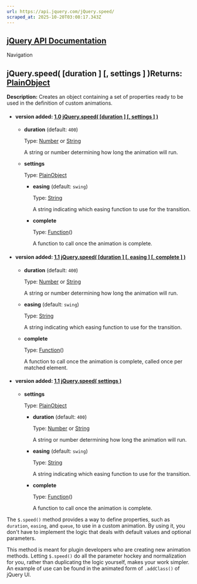 ```yaml
---
url: https://api.jquery.com/jQuery.speed/
scraped_at: 2025-10-20T03:08:17.343Z
---
```


## [jQuery API Documentation](https://jquery.com/ "jQuery API Documentation")

Navigation

## jQuery.speed( \[duration \] \[, settings \] )Returns: [PlainObject](http://api.jquery.com/Types/\#PlainObject)

**Description:** Creates an object containing a set of properties ready to be used in the definition of custom animations.

- #### version added: [1.0](https://api.jquery.com/category/version/1.0/) [jQuery.speed( \[duration \] \[, settings \] )](https://api.jquery.com/jQuery.speed/\#jQuery-speed-duration-settings)

  - **duration** (default: `400`)

    Type: [Number](http://api.jquery.com/Types/#Number) or [String](http://api.jquery.com/Types/#String)

    A string or number determining how long the animation will run.

  - **settings**

    Type: [PlainObject](http://api.jquery.com/Types/#PlainObject)


    - **easing** (default: `swing`)

      Type: [String](http://api.jquery.com/Types/#String)

      A string indicating which easing function to use for the transition.

    - **complete**

      Type: [Function](http://api.jquery.com/Types/#Function)()

      A function to call once the animation is complete.
- #### version added: [1.1](https://api.jquery.com/category/version/1.1/) [jQuery.speed( \[duration \] \[, easing \] \[, complete \] )](https://api.jquery.com/jQuery.speed/\#jQuery-speed-duration-easing-complete)

  - **duration** (default: `400`)

    Type: [Number](http://api.jquery.com/Types/#Number) or [String](http://api.jquery.com/Types/#String)

    A string or number determining how long the animation will run.

  - **easing** (default: `swing`)

    Type: [String](http://api.jquery.com/Types/#String)

    A string indicating which easing function to use for the transition.

  - **complete**

    Type: [Function](http://api.jquery.com/Types/#Function)()

    A function to call once the animation is complete, called once per matched element.
- #### version added: [1.1](https://api.jquery.com/category/version/1.1/) [jQuery.speed( settings )](https://api.jquery.com/jQuery.speed/\#jQuery-speed-settings)

  - **settings**

    Type: [PlainObject](http://api.jquery.com/Types/#PlainObject)


    - **duration** (default: `400`)

      Type: [Number](http://api.jquery.com/Types/#Number) or [String](http://api.jquery.com/Types/#String)

      A string or number determining how long the animation will run.

    - **easing** (default: `swing`)

      Type: [String](http://api.jquery.com/Types/#String)

      A string indicating which easing function to use for the transition.

    - **complete**

      Type: [Function](http://api.jquery.com/Types/#Function)()

      A function to call once the animation is complete.

The `$.speed()` method provides a way to define properties, such as `duration`, `easing`, and `queue`, to use in a custom animation. By using it, you don't have to implement the logic that deals with default values and optional parameters.

This method is meant for plugin developers who are creating new animation methods. Letting `$.speed()` do all the parameter hockey and normalization for you, rather than duplicating the logic yourself, makes your work simpler. An example of use can be found in the animated form of `.addClass()` of jQuery UI.